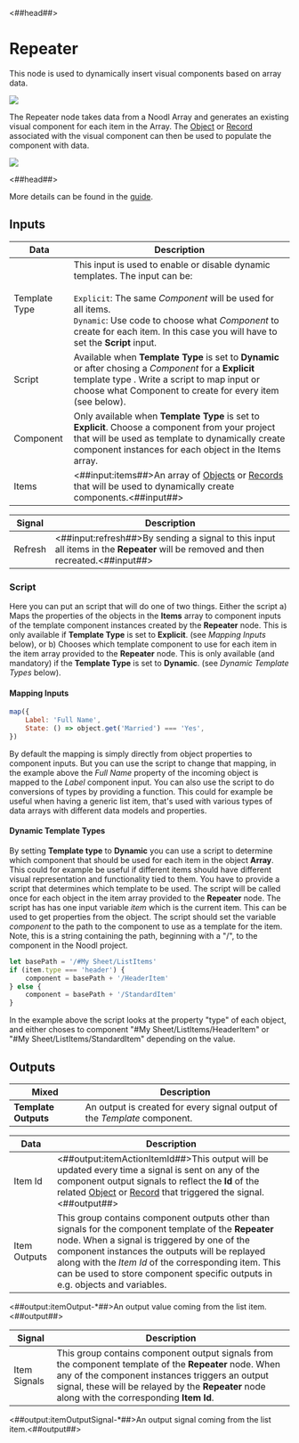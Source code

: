<##head##>

# Repeater

This node is used to dynamically insert visual components based on <span class="ndl-data">array</span> data.

<div class="ndl-image-with-background l">

![](/nodes/ui-controls/repeater/repeater_visual.png)

</div>

The <span class="ndl-node">Repeater</span> node takes data from a Noodl <span class="ndl-data">Array</span> and generates an existing visual component for each item in the <span class="ndl-data">Array</span>. The [Object](/nodes/data/object/object.md) or [Record](/nodes/data/cloud-data/record) associated with the visual component can then be used to populate the component with data.

<div class="ndl-image-with-background l">

![](/nodes/ui-controls/repeater/repeater_node.png)

</div>

<##head##>

More details can be found in the [guide](/docs/guides/lists/list-basics).

## Inputs

| Data                                        | Description                                                                                                                                                                                                                                                                            |
| ------------------------------------------- | -------------------------------------------------------------------------------------------------------------------------------------------------------------------------------------------------------------------------------------------------------------------------------------- |
| <span class="ndl-data">Template Type</span> | This input is used to enable or disable dynamic templates. The input can be:<br/><br/>`Explicit`: The same _Component_ will be used for all items.<br/>`Dynamic`: Use code to choose what _Component_ to create for each item. In this case you will have to set the **Script** input. |
| <span class="ndl-data">Script</span>        | Available when **Template Type** is set to **Dynamic** or after chosing a _Component_ for a **Explicit** template type . Write a script to map input or choose what Component to create for every item (see below).                                                                    |
| <span class="ndl-data">Component</span>     | Only available when **Template Type** is set to **Explicit**. Choose a component from your project that will be used as template to dynamically create component instances for each object in the Items array.                                                                         |
| <span class="ndl-data">Items</span>         | <##input:items##>An array of [Objects](/nodes/data/object/object.md) or [Records](/nodes/data/cloud-data/record) that will be used to dynamically create components.<##input##>                                                                                                         |

| Signal                                  | Description                                                                                                                       |
| --------------------------------------- | --------------------------------------------------------------------------------------------------------------------------------- |
| <span class="ndl-signal">Refresh</span> | <##input:refresh##>By sending a signal to this input all items in the **Repeater** will be removed and then recreated.<##input##> |

### Script

Here you can put an script that will do one of two things. Either the script
a) Maps the properties of the objects in the **Items** array to component inputs of the template component instances created by the **Repeater** node. This is only available if **Template Type** is set to **Explicit**. (see _Mapping Inputs_ below), or b) Chooses which template component to use for each item in the item array provided to the **Repeater** node. This is only available (and mandatory) if the **Template Type** is set to **Dynamic**. (see _Dynamic Template Types_ below).

#### Mapping Inputs

```javascript
map({
    Label: 'Full Name',
    State: () => object.get('Married') === 'Yes',
})
```

By default the mapping is simply directly from object properties to component inputs. But you can use the script to change that mapping, in the example above the _Full Name_ property of the incoming object is mapped to the _Label_ component input. You can also use the script to do conversions of types by providing a function.
This could for example be useful when having a generic list item, that's used with various types of data arrays with different data models and properties.

#### Dynamic Template Types

By setting **Template type** to **Dynamic** you can use a script to determine which component that should be used for each item in the object **Array**. This could for example be useful if different items should have different visual representation and functionality tied to them.
You have to provide a script that determines which template to be used. The script will be called once for each object in the item array provided to the **Repeater** node. The script has has one input variable _item_ which is the current item. This can be used to get properties from the object. The script should set the variable _component_ to the path to the component to use as a template for the item. Note, this is a string containing the path, beginning with a "/", to the component in the Noodl project.

```javascript
let basePath = '/#My Sheet/ListItems'
if (item.type === 'header') {
    component = basePath + '/HeaderItem'
} else {
    component = basePath + '/StandardItem'
}
```

In the example above the script looks at the property "type" of each object, and either choses to component "#My Sheet/ListItems/HeaderItem" or "#My Sheet/ListItems/StandardItem" depending on the value.

## Outputs

| Mixed                | Description                                                               |
| -------------------- | ------------------------------------------------------------------------- |
| **Template Outputs** | An output is created for every signal output of the _Template_ component. |

| Data                                       | Description                                                                                                                                                                                                                                                                                                                                     |
| ------------------------------------------ | ----------------------------------------------------------------------------------------------------------------------------------------------------------------------------------------------------------------------------------------------------------------------------------------------------------------------------------------------- |
| <span class="ndl-data">Item Id</span>      | <##output:itemActionItemId##>This output will be updated every time a signal is sent on any of the component output signals to reflect the **Id** of the related [Object](/nodes/data/object/object.md) or [Record](/nodes/data/cloud-data/record/) that triggered the signal.<##output##>                                                        |
| <span class="ndl-data">Item Outputs</span> | This group contains component outputs other than signals for the component template of the **Repeater** node. When a signal is triggered by one of the component instances the outputs will be replayed along with the _Item Id_ of the corresponding item. This can be used to store component specific outputs in e.g. objects and variables. |

<span class="hidden-props-for-editor"><##output:itemOutput-\*##>An output value coming from the list item.<##output##></span>

| Signal                                       | Description                                                                                                                                                                                                                                                |
| -------------------------------------------- | ---------------------------------------------------------------------------------------------------------------------------------------------------------------------------------------------------------------------------------------------------------- |
| <span class="ndl-signal">Item Signals</span> | This group contains component output signals from the component template of the **Repeater** node. When any of the component instances triggers an output signal, these will be relayed by the **Repeater** node along with the corresponding **Item Id**. |

<span class="hidden-props-for-editor"><##output:itemOutputSignal-\*##>An output signal coming from the list item.<##output##></span>
